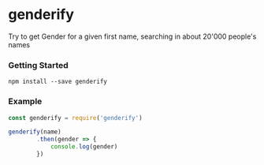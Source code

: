 # genderify
Try to get Gender for a given first name, searching in about 20'000 people's names

### Getting Started

```
npm install --save genderify
```

### Example

```javascript
const genderify = require('genderify')

genderify(name)
        .then(gender => {
            console.log(gender)
        })
```
